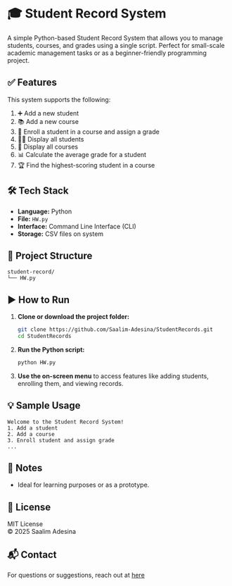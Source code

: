 # 🎓 Student Record System

A simple Python-based Student Record System that allows you to manage students, courses, and grades using a single script. Perfect for small-scale academic management tasks or as a beginner-friendly programming project.

## ✅ Features

This system supports the following:

1. ➕ Add a new student  
2. 📚 Add a new course  
3. 📝 Enroll a student in a course and assign a grade  
4. 👨‍🎓 Display all students  
5. 📖 Display all courses  
6. 📊 Calculate the average grade for a student  
7. 🏆 Find the highest-scoring student in a course  

## 🛠️ Tech Stack

- **Language:** Python
- **File:** `HW.py`
- **Interface:** Command Line Interface (CLI)
- **Storage:** CSV files on system

## 📂 Project Structure

```
student-record/
└── HW.py
```

## ▶️ How to Run

1. **Clone or download the project folder:**
   ```bash
   git clone https://github.com/Saalim-Adesina/StudentRecords.git
   cd StudentRecords
   ```

2. **Run the Python script:**
   ```bash
   python HW.py
   ```

3. **Use the on-screen menu** to access features like adding students, enrolling them, and viewing records.

## 💡 Sample Usage

```plaintext
Welcome to the Student Record System!
1. Add a student
2. Add a course
3. Enroll student and assign grade
...
```

## 📌 Notes
- Ideal for learning purposes or as a prototype.

## 📄 License

MIT License  
© 2025 Saalim Adesina 

## 📬 Contact

For questions or suggestions, reach out at [here](mailto:saalimayyubadesina@gmail.com)
```
